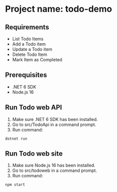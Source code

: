 # Project name: todo-demo
## Requirements
- List Todo Items
- Add a Todo item
- Update a Todo item
- Delete Todo Item
- Mark Item as Completed

## Prerequisites
- .NET 6 SDK
- Node.js 16

## Run Todo web API
1. Make sure .NET 6 SDK has been installed.
2. Go to src/TodoApi in a command prompt.
3. Run command:
```
dotnet run
```

## Run Todo web site
1. Make sure Node.js 16 has been installed.
2. Go to src/todoweb in a command prompt.
3. Run command:
```
npm start
```